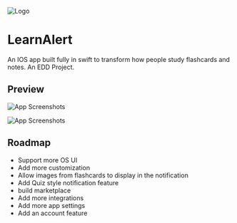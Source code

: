 
![Logo](https://cdn.discordapp.com/attachments/1083800449850806348/1247416329032433735/Untitled_Artwork_2.jpg?ex=665ff27c&is=665ea0fc&hm=5650a1e088c34abe35a1b8c92e324e1d6fe14cac9c71068e36dc7579a2fcacf1&)


# LearnAlert

An IOS app built fully in swift to transform how people study flashcards and notes. An EDD Project.




## Preview

![App Screenshots](https://cdn.discordapp.com/attachments/1083800449850806348/1247417067448045598/image0.jpg?ex=665ff32c&is=665ea1ac&hm=3976fbd218ba124c82f6420f5edaa6f5ac37273a979c9aaffa22ccd237072c8a&)

![App Screenshots](https://cdn.discordapp.com/attachments/1083800449850806348/1247417115758301185/image0.jpg?ex=665ff338&is=665ea1b8&hm=29cf7ef4bbb88891007ec7e32d5415a45af027b72f9667a00984967e45d9d84a&)
  

## Roadmap

- Support more OS UI
- Add more customization
- Allow images from flashcards to display in the notification 
- Add Quiz style notification feature
- build marketplace
- Add more integrations
- Add more app settings
- Add an account feature
